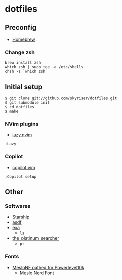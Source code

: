 # dotfiles

## Preconfig

- [Homebrew](https://brew.sh/)

### Change zsh

```
brew install zsh
which zsh | sudo tee -a /etc/shells
chsh -s `which zsh`
```

## Initial setup

```
$ git clone git://github.com/skyriser/dotfiles.git
$ git submodule init
$ cd dotfiles
$ make
```

### NVim plugins

- [lazy.nvim](https://github.com/folke/lazy.nvim)

```
:Lazy
```

### Copilot

- [copilot.vim](https://github.com/github/copilot.vim)

```
:Copilot setup
```

## Other

### Softwares

- [Starship](https://starship.rs/)
- [asdf](https://asdf-vm.com/)
- [exa](https://github.com/ogham/exa)
  - `ls`
- [the_platinum_searcher](https://github.com/monochromegane/the_platinum_searcher)
  - `pt`

### Fonts

- [MesloNF pathed for Powerlevel10k](https://github.com/romkatv/powerlevel10k#fonts)
  - Meslo Nerd Font
